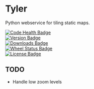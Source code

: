 Tyler
=====

Python webservice for tiling static maps.

[![Code Health Badge](https://landscape.io/github/benbacardi/tyler/master/landscape.png)](https://landscape.io/github/benbacardi/tyler)  
[![Version Badge](https://pypip.in/v/tyler/badge.png)][pypi]  
[![Downloads Badge](https://pypip.in/d/tyler/badge.png)][pypi]  
[![Wheel Status Badge](https://pypip.in/wheel/tyler/badge.png)][pypi]  
[![License Badge](https://pypip.in/license/tyler/badge.png)][pypi]  

[pypi]: https://pypi.python.org/pypi/tyler/

TODO
----

* Handle low zoom levels